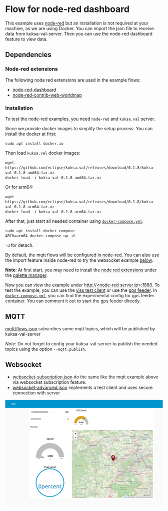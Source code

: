 # Flow for node-red dashboard

This example uses [node-red](https://nodered.org/) but an installation is not required at your machine, as we are using Docker. You can import the json file to receive data from kuksa-val-server. Then you can use the node-red dashboard feature to view data.

## Dependencies
### Node-red extensions
The following node red extensions are used in the example flows:
- [node-red-dashboard](https://flows.nodered.org/node/node-red-dashboard)
- [node-red-contrib-web-worldmap](https://flows.nodered.org/node/node-red-contrib-web-worldmap)

### Installation
To test the node-red examples, you need `node-red` and `kuksa.val` server.

Since we provide docker images to simplify the setup process. You can install the docker at first:
```
sudo apt install docker.io
```

Then load `kuksa.val` docker images:
```
wget https://github.com/eclipse/kuksa.val/releases/download/0.1.8/kuksa-val-0.1.8-amd64.tar.xz
docker load -i kuksa-val-0.1.8-amd64.tar.xz
```

Or for arm64:
```
wget https://github.com/eclipse/kuksa.val/releases/download/0.1.8/kuksa-val-0.1.8-arm64.tar.xz
docker load -i kuksa-val-0.1.8-arm64.tar.xz
```

After that, just start all needed container using [`docker-compose.yml`](./docker-compose.yml):
```
sudo apt install docker-compose
ARCH=arm64 docker-compose up -d
```
`-d` for detach.

By default, the mqtt flows will be configured in node-red. You can also use the import feature inside node-red to try the websocket example [below](#Websocket). 

**Note**: At first start, you may need to install the [node red extensions](#Node-red-extensions) under the [palette manager](https://nodered.org/docs/user-guide/editor/palette/manager).

Now you can view the example under [http://&lt;node-red server ip&gt;:1880](http://localhost:1880/).
To test the example, you can use the [viss test client](../../kuksa_viss_client) or use the [gps feeder](../../kuksa_feeders/gps2val).
In [`docker-compose.yml`](./docker-compose.yml), you can find the experimental config for gps feeder container. You can comment it out to start the gps feeder directly.


## MQTT
[mqtt/flows.json](./mqtt/flows.json) subscribes some mqtt topics, which will be published by kuksa-val-server

*Note*: Do not forget to config your kuksa-val-server to publish the needed topics using the option `--mqtt.publish`.

## Websocket
- [websocket-subscription.json](./websocket-subscription.json) do the same like the mqtt example above via websocket subscription feature.
- [websocket-advanced.json](./websocket-advanced.json) implements a test client and uses secure connection with server

![screenshot](./node-red-screenshot.png)
